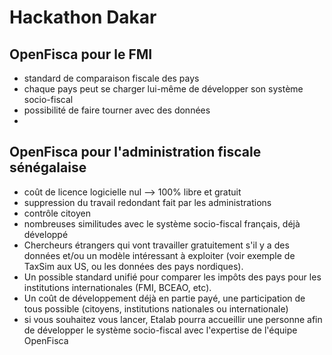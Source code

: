# Hackathon Dakar

## OpenFisca pour le FMI

- standard de comparaison fiscale des pays
- chaque pays peut se charger lui-même de développer son système socio-fiscal
- possibilité de faire tourner avec des données
-

## OpenFisca pour l'administration fiscale sénégalaise

- coût de licence logicielle nul --> 100% libre et gratuit
- suppression du travail redondant fait par les administrations
- contrôle citoyen
- nombreuses similitudes avec le système socio-fiscal français, déjà développé
- Chercheurs étrangers qui vont travailler gratuitement s'il y a des données et/ou un modèle intéressant à exploiter (voir exemple de TaxSim aux US, ou les données des pays nordiques).
- Un possible standard unifié pour comparer les impôts des pays pour les institutions internationales (FMI, BCEAO, etc).
- Un coût de développement déjà en partie payé, une participation de tous possible (citoyens, institutions nationales ou internationale)
- si vous souhaitez vous lancer, Etalab pourra accueillir une personne afin de développer le système socio-fiscal avec l'expertise de l'équipe OpenFisca